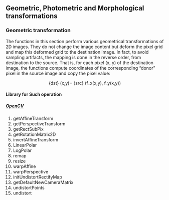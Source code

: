 ## Geometric, Photometric and Morphological transformations

### Geometric transformation

The functions in this section perform various geometrical transformations of 2D images. They do not change the image content but deform the pixel grid and map this deformed grid to the destination image. In fact, to avoid sampling artifacts, the mapping is done in the reverse order, from destination to the source. That is, for each pixel (x, y) of the destination image, the functions compute coordinates of the corresponding “donor” pixel in the source image and copy the pixel value:
<p align = "center">{dst} (x,y)= {src} (f_x(x,y), f_y(x,y))</p> 

#### Library for Such operation

##### [OpenCV](https://docs.opencv.org/2.4/modules/imgproc/doc/geometric_transformations.html)
  1. getAffineTransform
  2. getPerspectiveTransform
  3. getRectSubPix
  4. getRotationMatrix2D
  5. invertAffineTransform
  6. LinearPolar
  7. LogPolar
  8. remap
  9. resize
  10. warpAffine
  11. warpPerspective
  12. initUndistortRectifyMap
  13. getDefaultNewCameraMatrix
  14. undistortPoints
  15. undistort
  
  
  
